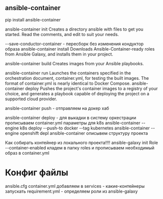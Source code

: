 ## ansible-container


pip install ansible-container

ansible-container init
    Creates a directory ansible with files to get you started. Read the comments, and edit to suit your needs.

--save-conductor-container - пересборк без изменения кондуктор образа
ansible-container install
    Downloads Ansible-Container-ready roles from Ansible Galaxy, and installs them in your project.

ansible-container build
    Creates images from your Ansible playbooks.

ansible-container run
    Launches the containers specified in the orchestration document, container.yml, for testing the built images. The format of container.yml is nearly identical to Docker Compose.
    ansible-container deploy
    Pushes the project's container images to a registry of your choice, and generates a playbook capable of deploying the project on a supported cloud provider.

ansible-container push - отправляем на докер хаб

ansible-container deploy - для выкадки в систему оркестрации
прописываем container.yml параметры для k8s
ansible-container --engine k8s deploy --push-to docker --tag kubernetes
ansible-container --engine openshift depl
ansible-container описывем структуру проекта


Как собирать контейнер из локального проекта!!!!
ansible-galaxy init Role --container-enabled
кладем в папку roles и прописываем необходимый образ в container.yml



# Конфиг файлы
ansible.cfg
container.yml
	добавляем в services - какие-контейнеры запускать
requirement.yml - определяем роли из ansible-galaxy

